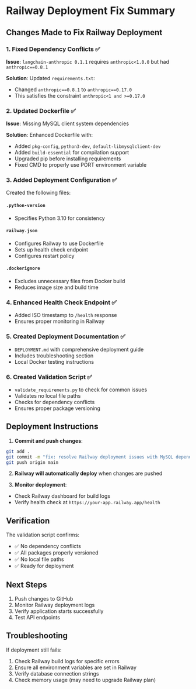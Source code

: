 # Railway Deployment Fix Summary

## Changes Made to Fix Railway Deployment

### 1. Fixed Dependency Conflicts ✅
**Issue**: `langchain-anthropic 0.1.1` requires `anthropic<1.0.0` but had `anthropic==0.8.1`

**Solution**: Updated `requirements.txt`:
- Changed `anthropic==0.8.1` to `anthropic==0.17.0`
- This satisfies the constraint `anthropic<1 and >=0.17.0`

### 2. Updated Dockerfile ✅
**Issue**: Missing MySQL client system dependencies

**Solution**: Enhanced Dockerfile with:
- Added `pkg-config`, `python3-dev`, `default-libmysqlclient-dev`
- Added `build-essential` for compilation support
- Upgraded pip before installing requirements
- Fixed CMD to properly use PORT environment variable

### 3. Added Deployment Configuration ✅
Created the following files:

#### `.python-version`
- Specifies Python 3.10 for consistency

#### `railway.json`
- Configures Railway to use Dockerfile
- Sets up health check endpoint
- Configures restart policy

#### `.dockerignore`
- Excludes unnecessary files from Docker build
- Reduces image size and build time

### 4. Enhanced Health Check Endpoint ✅
- Added ISO timestamp to `/health` response
- Ensures proper monitoring in Railway

### 5. Created Deployment Documentation ✅
- `DEPLOYMENT.md` with comprehensive deployment guide
- Includes troubleshooting section
- Local Docker testing instructions

### 6. Created Validation Script ✅
- `validate_requirements.py` to check for common issues
- Validates no local file paths
- Checks for dependency conflicts
- Ensures proper package versioning

## Deployment Instructions

1. **Commit and push changes**:
```bash
git add .
git commit -m "fix: resolve Railway deployment issues with MySQL dependencies and package conflicts"
git push origin main
```

2. **Railway will automatically deploy** when changes are pushed

3. **Monitor deployment**:
- Check Railway dashboard for build logs
- Verify health check at `https://your-app.railway.app/health`

## Verification

The validation script confirms:
- ✅ No dependency conflicts
- ✅ All packages properly versioned
- ✅ No local file paths
- ✅ Ready for deployment

## Next Steps

1. Push changes to GitHub
2. Monitor Railway deployment logs
3. Verify application starts successfully
4. Test API endpoints

## Troubleshooting

If deployment still fails:
1. Check Railway build logs for specific errors
2. Ensure all environment variables are set in Railway
3. Verify database connection strings
4. Check memory usage (may need to upgrade Railway plan)